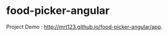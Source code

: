 food-picker-angular
====================

Project Demo : http://mrt123.github.io/food-picker-angular/app.
